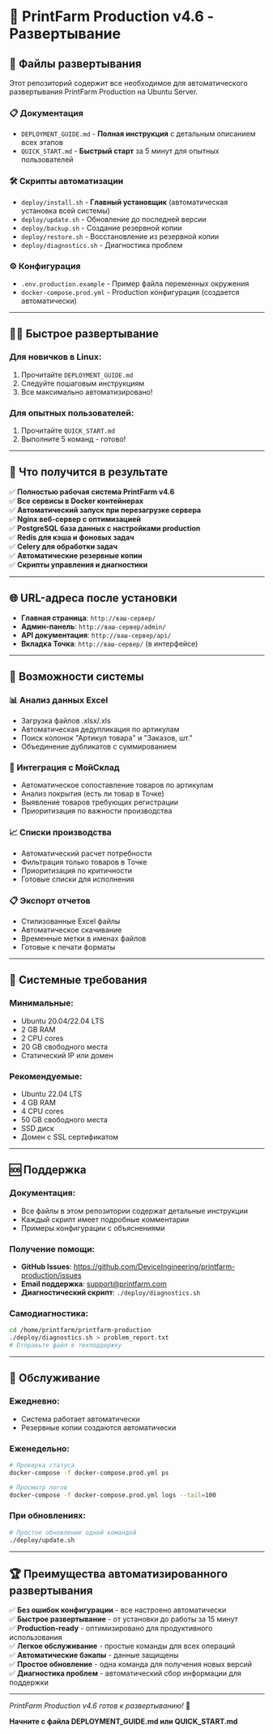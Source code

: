 # 🚀 PrintFarm Production v4.6 - Развертывание

## 📁 Файлы развертывания

Этот репозиторий содержит все необходимое для автоматического развертывания PrintFarm Production на Ubuntu Server.

### 📋 Документация
- `DEPLOYMENT_GUIDE.md` - **Полная инструкция** с детальным описанием всех этапов
- `QUICK_START.md` - **Быстрый старт** за 5 минут для опытных пользователей

### 🛠️ Скрипты автоматизации
- `deploy/install.sh` - **Главный установщик** (автоматическая установка всей системы)
- `deploy/update.sh` - Обновление до последней версии
- `deploy/backup.sh` - Создание резервной копии
- `deploy/restore.sh` - Восстановление из резервной копии  
- `deploy/diagnostics.sh` - Диагностика проблем

### ⚙️ Конфигурация
- `.env.production.example` - Пример файла переменных окружения
- `docker-compose.prod.yml` - Production конфигурация (создается автоматически)

---

## 🏃‍♂️ Быстрое развертывание

### Для новичков в Linux:
1. Прочитайте `DEPLOYMENT_GUIDE.md`
2. Следуйте пошаговым инструкциям
3. Все максимально автоматизировано!

### Для опытных пользователей:
1. Прочитайте `QUICK_START.md`
2. Выполните 5 команд - готово!

---

## 🎯 Что получится в результате

✅ **Полностью рабочая система PrintFarm v4.6**  
✅ **Все сервисы в Docker контейнерах**  
✅ **Автоматический запуск при перезагрузке сервера**  
✅ **Nginx веб-сервер с оптимизацией**  
✅ **PostgreSQL база данных с настройками production**  
✅ **Redis для кэша и фоновых задач**  
✅ **Celery для обработки задач**  
✅ **Автоматические резервные копии**  
✅ **Скрипты управления и диагностики**  

---

## 🌐 URL-адреса после установки

- **Главная страница**: `http://ваш-сервер/`
- **Админ-панель**: `http://ваш-сервер/admin/`
- **API документация**: `http://ваш-сервер/api/`
- **Вкладка Точка**: `http://ваш-сервер/` (в интерфейсе)

---

## 📱 Возможности системы

### 📊 Анализ данных Excel
- Загрузка файлов .xlsx/.xls
- Автоматическая дедупликация по артикулам
- Поиск колонок "Артикул товара" и "Заказов, шт."
- Объединение дубликатов с суммированием

### 🔄 Интеграция с МойСклад
- Автоматическое сопоставление товаров по артикулам
- Анализ покрытия (есть ли товар в Точке)
- Выявление товаров требующих регистрации
- Приоритизация по важности производства

### 📈 Списки производства
- Автоматический расчет потребности
- Фильтрация только товаров в Точке
- Приоритизация по критичности
- Готовые списки для исполнения

### 📋 Экспорт отчетов
- Стилизованные Excel файлы
- Автоматическое скачивание
- Временные метки в именах файлов
- Готовые к печати форматы

---

## 🔧 Системные требования

### Минимальные:
- Ubuntu 20.04/22.04 LTS
- 2 GB RAM
- 2 CPU cores
- 20 GB свободного места
- Статический IP или домен

### Рекомендуемые:
- Ubuntu 22.04 LTS
- 4 GB RAM
- 4 CPU cores  
- 50 GB свободного места
- SSD диск
- Домен с SSL сертификатом

---

## 🆘 Поддержка

### Документация:
- Все файлы в этом репозитории содержат детальные инструкции
- Каждый скрипт имеет подробные комментарии
- Примеры конфигурации с объяснениями

### Получение помощи:
- **GitHub Issues**: https://github.com/DeviceIngineering/printfarm-production/issues
- **Email поддержка**: support@printfarm.com
- **Диагностический скрипт**: `./deploy/diagnostics.sh`

### Самодиагностика:
```bash
cd /home/printfarm/printfarm-production
./deploy/diagnostics.sh > problem_report.txt
# Отправьте файл в техподдержку
```

---

## 🔄 Обслуживание

### Ежедневно:
- Система работает автоматически
- Резервные копии создаются автоматически

### Еженедельно:
```bash
# Проверка статуса
docker-compose -f docker-compose.prod.yml ps

# Просмотр логов
docker-compose -f docker-compose.prod.yml logs --tail=100
```

### При обновлениях:
```bash
# Простое обновление одной командой
./deploy/update.sh
```

---

## 🏆 Преимущества автоматизированного развертывания

✅ **Без ошибок конфигурации** - все настроено автоматически  
✅ **Быстрое развертывание** - от установки до работы за 15 минут  
✅ **Production-ready** - оптимизировано для продуктивного использования  
✅ **Легкое обслуживание** - простые команды для всех операций  
✅ **Автоматические бэкапы** - данные защищены  
✅ **Простое обновление** - одна команда для получения новых версий  
✅ **Диагностика проблем** - автоматический сбор информации для поддержки  

---

*PrintFarm Production v4.6 готов к развертыванию!* 🎉

**Начните с файла DEPLOYMENT_GUIDE.md или QUICK_START.md**